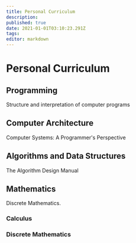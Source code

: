 ```yaml
---
title: Personal Curriculum
description: 
published: true
date: 2021-01-01T03:10:23.291Z
tags: 
editor: markdown
---
```


# Personal Curriculum

## Programming

Structure and interpretation of computer programs

## Computer Architecture
Computer Systems: A Programmer's Perspective

## Algorithms and Data Structures
The Algorithm Design Manual

## Mathematics 
Discrete Mathematics. 
### Calculus 
### Discrete Mathematics